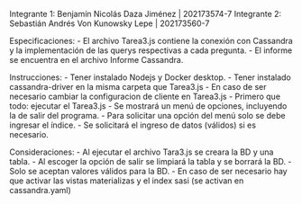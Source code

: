 Integrante 1: Benjamín Nicolás Daza Jiménez | 202173574-7
Integrante 2: Sebastián Andrés Von Kunowsky Lepe | 202173560-7

Especificaciones:
    - El archivo Tarea3.js contiene la conexión con Cassandra y la implementación de las querys respectivas a cada pregunta.
    - El informe se encuentra en el archivo Informe Cassandra.

Instrucciones:
    - Tener instalado Nodejs y Docker desktop.
    - Tener instalado cassandra-driver en la misma carpeta que Tarea3.js
    - En caso de ser necesario cambiar la configuracion de cliente en Tarea3.js
    - Primero que todo: ejecutar el Tarea3.js
    - Se mostrará un menú de opciones, incluyendo la de salir del programa.
    - Para solicitar una opción del menú solo se debe ingresar el índice.
    - Se solicitará el ingreso de datos (válidos) si es necesario.
    
Consideraciones:
    - Al ejecutar el archivo Tara3.js se creara la BD y una tabla.
    - Al escoger la opción de salir se limpiará la tabla y se borrará la BD.
    - Solo se aceptan valores válidos para la BD.
    - En caso de ser necesario hay que activar las vistas materializas y el index sasi (se activan en cassandra.yaml)
